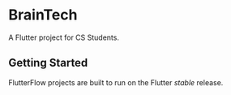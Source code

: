 # BrainTech

A Flutter project for CS Students.

## Getting Started

FlutterFlow projects are built to run on the Flutter _stable_ release.
